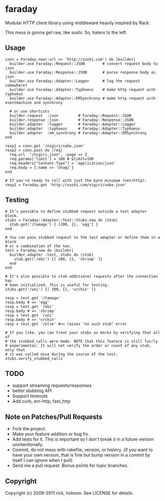 # faraday

Modular HTTP client library using middleware heavily inspired by Rack.

This mess is gonna get raw, like sushi. So, haters to the left.

## Usage

    conn = Faraday.new(:url => 'http://sushi.com') do |builder|
      builder.use Faraday::Request::JSON        # convert request body to json
      builder.use Faraday::Response::JSON       # parse response body as json
      builder.use Faraday::Adapter::Logger      # log the request somewhere?
      builder.use Faraday::Adapter::Typhoeus    # make http request with typhoeus
      builder.use Faraday::Adapter::EMSynchrony # make http request with eventmachine and synchrony

      # or use shortcuts
      builder.request  :json         # Faraday::Request::JSON
      builder.response :json         # Faraday::Response::JSON
      builder.adapter  :logger       # Faraday::Adapter::Logger
      builder.adapter  :typhoeus     # Faraday::Adapter::Typhoeus
      builder.adapter  :em_synchrony # Faraday::Adapter::EMSynchrony
    end

    resp1 = conn.get '/nigiri/sake.json'
    resp2 = conn.post do |req|
      req.url  "/nigiri.json", :page => 2
      req.params['limit'] = 100 # &limit=100
      req.headers["Content-Type"] = 'application/json'
      req.body = {:name => 'Unagi'}
    end

    # If you're ready to roll with just the bare minimum (net/http):
    resp1 = Faraday.get 'http://sushi.com/nigiri/sake.json'

## Testing

    # It's possible to define stubbed request outside a test adapter block.
    stubs = Faraday::Adapter::Test::Stubs.new do |stub|
      stub.get('/tamago') { [200, {}, 'egg'] }
    end

    # You can pass stubbed request to the test adapter or define them in a block
    # or a combination of the two.
    test = Faraday.new do |builder|
      builder.adapter :test, stubs do |stub|
        stub.get('/ebi') {[ 200, {}, 'shrimp' ]}
      end
    end

    # It's also possible to stub additional requests after the connection has
    # been initialized. This is useful for testing.
    stubs.get('/uni') {[ 200, {}, 'urchin' ]}

    resp = test.get '/tamago'
    resp.body # => 'egg'
    resp = test.get '/ebi'
    resp.body # => 'shrimp'
    resp = test.get '/uni'
    resp.body # => 'urchin'
    resp = test.get '/else' #=> raises "no such stub" error

    # If you like, you can treat your stubs as mocks by verifying that all of 
    # the stubbed calls were made. NOTE that this feature is still fairly
    # experimental: It will not verify the order or count of any stub, only that
    # it was called once during the course of the test.
    stubs.verify_stubbed_calls

## TODO

* support streaming requests/responses
* better stubbing API
* Support timeouts
* Add curb, em-http, fast_http

## Note on Patches/Pull Requests

* Fork the project.
* Make your feature addition or bug fix.
* Add tests for it. This is important so I don't break it in a
  future version unintentionally.
* Commit, do not mess with rakefile, version, or history.
  (if you want to have your own version, that is fine but bump version in a commit by itself I can ignore when I pull)
* Send me a pull request. Bonus points for topic branches.

## Copyright

Copyright (c) 2009-2011 rick, hobson. See LICENSE for details.
